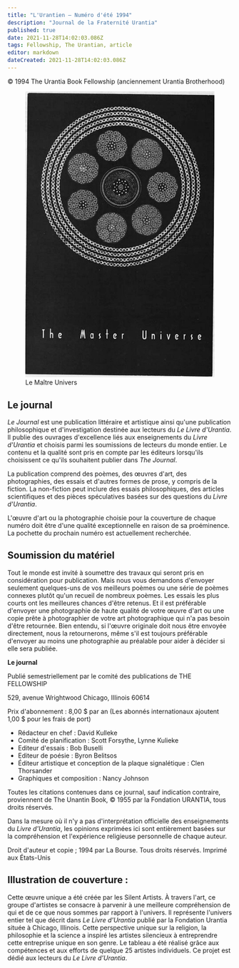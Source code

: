```yaml
---
title: "L'Urantien — Numéro d'été 1994"
description: "Journal de la Fraternité Urantia"
published: true
date: 2021-11-28T14:02:03.086Z
tags: Fellowship, The Urantian, article
editor: markdown
dateCreated: 2021-11-28T14:02:03.086Z
---
```


<p class="v-card v-sheet theme--light grey lighten-3 px-2">© 1994 The Urantia Book Fellowship (anciennement Urantia Brotherhood)</p>

<figure id="Figure_1" class="image urantiapedia">
<img src="/image/article/The_Urantian/The_Master_Universe.jpg">
<figcaption>Le Maître Univers</figcaption>
</figure>

## Le journal

_Le Journal_ est une publication littéraire et artistique ainsi qu'une publication philosophique et d'investigation destinée aux lecteurs du _Le Livre d'Urantia_. Il publie des ouvrages d'excellence liés aux enseignements du _Livre d'Urantia_ et choisis parmi les soumissions de lecteurs du monde entier. Le contenu et la qualité sont pris en compte par les éditeurs lorsqu'ils choisissent ce qu'ils souhaitent publier dans _The Journal_.

La publication comprend des poèmes, des œuvres d'art, des photographies, des essais et d'autres formes de prose, y compris de la fiction. La non-fiction peut inclure des essais philosophiques, des articles scientifiques et des pièces spéculatives basées sur des questions du _Livre d'Urantia_.

L'œuvre d'art ou la photographie choisie pour la couverture de chaque numéro doit être d'une qualité exceptionnelle en raison de sa proéminence. La pochette du prochain numéro est actuellement recherchée.

## Soumission du matériel

Tout le monde est invité à soumettre des travaux qui seront pris en considération pour publication. Mais nous vous demandons d'envoyer seulement quelques-uns de vos meilleurs poèmes ou une série de poèmes connexes plutôt qu'un recueil de nombreux poèmes. Les essais les plus courts ont les meilleures chances d'être retenus. Et il est préférable d'envoyer une photographie de haute qualité de votre œuvre d'art ou une copie prête à photographier de votre art photographique qui n'a pas besoin d'être retournée. Bien entendu, si l'œuvre originale doit nous être envoyée directement, nous la retournerons, même s'il est toujours préférable d'envoyer au moins une photographie au préalable pour aider à décider si elle sera publiée.

**Le journal**

Publié semestriellement par le comité des publications de THE FELLOWSHIP

529, avenue Wrightwood
Chicago, IIlinois 60614

Prix d'abonnement : 8,00 $ par an
(Les abonnés internationaux ajoutent 1,00 $ pour les frais de port)

- Rédacteur en chef : David Kulleke
- Comité de planification : Scott Forsythe, Lynne Kulieke
- Editeur d'essais : Bob Buselli
- Editeur de poésie : Byron Belitsos
- Éditeur artistique et conception de la plaque signalétique : Clen Thorsander
- Graphiques et composition : Nancy Johnson

Toutes les citations contenues dans ce journal, sauf indication contraire, proviennent de The Unantin Book, &copy; 1955 par la Fondation URANTIA, tous droits réservés.

Dans la mesure où il n'y a pas d'interprétation officielle des enseignements du _Livre d'Urantia_, les opinions exprimées ici sont entièrement basées sur la compréhension et l'expérience religieuse personnelle de chaque auteur.

Droit d'auteur et copie ; 1994 par La Bourse. Tous droits réservés.
Imprimé aux États-Unis


## Illustration de couverture :

Cette œuvre unique a été créée par les Silent Artists. À travers l'art, ce groupe d'artistes se consacre à parvenir à une meilleure compréhension de qui et de ce que nous sommes par rapport à l'univers. Il représente l'univers entier tel que décrit dans _Le Livre d'Urantia_ publié par la Fondation Urantia située à Chicago, Illinois. Cette perspective unique sur la religion, la philosophie et la science a inspiré les artistes silencieux à entreprendre cette entreprise unique en son genre. Le tableau a été réalisé grâce aux compétences et aux efforts de quelque 25 artistes individuels. Ce projet est dédié aux lecteurs du _Le Livre d'Urantia_.



